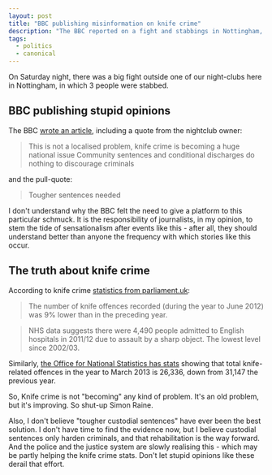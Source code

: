 ```yaml
---
layout: post
title: "BBC publishing misinformation on knife crime"
description: "The BBC reported on a fight and stabbings in Nottingham, but quoted the sensationalist and misleading comments from the club owner. I object."
tags:
  - politics
  - canonical
---
```


On Saturday night, there was a big fight outside one of our night-clubs here in Nottingham, in which 3 people were stabbed.

## BBC publishing stupid opinions

The BBC [wrote an article](http://www.bbc.co.uk/news/uk-england-nottinghamshire-24691928), including a quote from the nightclub owner:

> This is not a localised problem, knife crime is becoming a huge national issue
> Community sentences and conditional discharges do nothing to discourage criminals

and the pull-quote:

> Tougher sentences needed

I don't understand why the BBC felt the need to give a platform to this particular schmuck. It is the responsibility of journalists, in my opinion, to stem the tide of sensationalism after events like this - after all, they should understand better than anyone the frequency with which stories like this occur.

## The truth about knife crime

According to knife crime [statistics from parliament.uk](http://www.parliament.uk/briefing-papers/Sn04304):

> The number of knife offences recorded (during the year to June 2012) was 9% lower than in the preceding year.

> NHS data suggests there were 4,490 people admitted to English hospitals in 2011/12 due to assault by a sharp object. The lowest level since 2002/03.

Similarly, [the Office for National Statistics has stats](http://www.ons.gov.uk/ons/rel/crime-stats/crime-statistics/period-ending-march-2013/stb-crime--period-ending-march-2013.html#tab-Offences-involving-knives-and-sharp-instruments) showing that total knife-related offences in the year to March 2013 is 26,336, down from 31,147 the previous year.

So, Knife crime is not "becoming" any kind of problem. It's an old problem, but it's improving. So shut-up Simon Raine.

Also, I don't believe "tougher custodial sentences" have ever been the best solution. I don't have time to find the evidence now, but I believe custodial sentences only harden criminals, and that rehabilitation is the way forward. And the police and the justice system are slowly realising this - which may be partly helping the knife crime stats. Don't let stupid opinions like these derail that effort.
